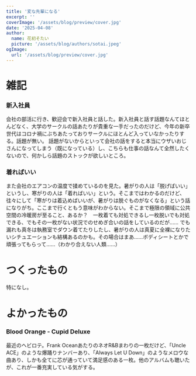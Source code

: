 ```yaml
---
title: '変な先輩になる'
excerpt: ''
coverImage: '/assets/blog/preview/cover.jpg'
date: '2025-04-08'
author:
  name: 花初そたい
  picture: '/assets/blog/authors/sotai.jpeg'
ogImage:
  url: '/assets/blog/preview/cover.jpg'
---
```

# 雑記
### 新入社員
会社の部活に行き、歓迎会で新入社員と話した。新入社員と話す話題なんてほとんどなく、大学のサークルの話あたりが貴重な一手だったのだけど、今年の新卒世代はコロナ禍にぶちあたっておりサークルにほとんど入っていなかったりする。話題が無い。
話題がないからといって会社の話をすると本当にウザいおじさんになってしまう（既になっている）し、こちらも仕事の話なんて全然したくないので、何かしら話題のストックが欲しいところ。

### 着ればいい
また会社のエアコンの温度で揉めているのを見た。暑がりの人は「脱げばいい」というし、寒がりの人は「着ればいい」という。そこまではわかるのだけど、往々にして「寒がりは着込めばいいが、暑がりは脱ぐものがなくなる」という話になりがち。ここまで行くともう意味がわからない。そこまで極限の領域に公共空間の冷暖房が至ること、あるか？　一枚着ても対処できるし一枚脱いでも対処できる、でもその一枚がない状況でのせめぎ合いの話をしているのだが……
でも漏れも真冬は執務室でダウン着てたりしたし、暑がりの人は真夏に全裸になりたいシチュエーションも結構あるのかも。その場合はまあ……ボディシートとかで頑張ってもらって……（わかり合えない人類……）

# つくったもの
特になし。

# よかったもの
### Blood Orange - Cupid Deluxe
最近のヘビロテ。Frank OceanあたりのネオR&Bまわりの一枚だけど、「Uncle ACE」のような爆踊りナンバーあり、「Always Let U Down」のようなメロウな曲あり、しかも全てに芯が通っていて満足感のある一枚。他のアルバムも聴いたが、これが一番充実している気がする。
